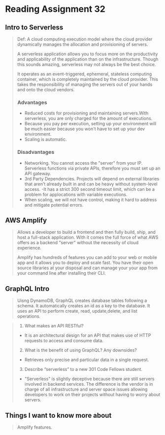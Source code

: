 # Reading Assignment 32

## Intro to Serverless
>
>Def: A cloud computing execution model where the cloud provider dynamically manages the allocation and provisioning of servers.
><!-- (Retreived from hackernoon.com)  -->
>A serverless application allows you to focus more on the productivity and applicability of the application than on the infrastructure. Though this sounds amazing, serverless may not always be the best choice.
>
>It operates as an event-triggered, ephemeral, stateless computing container, which is completely maintained by the cloud provider. This takes the responsibility of managing the servers out of your hands and onto the cloud vendors.
>
>### Advantages
>
> - Reduced costs for provisioning and maintaining servers.With serverless, you are only charged for the amount of executions.
> - Because you pay per execution, setting up your environment will be much easier because you won't have to set up your dev environment.
> - Scaling is automatic.
>
>### Disadvantages
>
> - Networking. You cannot access the "server" from your IP. Serverless functions via private APIs, therefore you must set up an API gateway.
> - 3rd Party Dependencies. Projects will depend on external libraries that aren't already built in and can be heavy without system-level access.
> -It has a strict 300 second timeout limit, which can be a problem for applocations with variable executions.
> - When scaling, we will not have control, making it hard to address and mitigate potential errors.

## AWS Amplify
>
>Allows a developer to build a frontend and then fully build, ship, and host a full-stack application. With it comes the full force of what AWS offers as a backend "server" without the necessity of cloud experience.
>
>Amplify has hundreds of features you can add to your web or mobile app and it allows you to deploy and scale fast. You have their open source libraries at your disposal and can manage your your app from your command line after installing their CLI.

## GraphQL Intro
>
>Uisng DynamoDB, GraphQL creates database tables following a schema. It automatically creates an id as a key to the database. It uses an API to perform create, read, update,delete, and list operations.
<!-- Retreived from amplify docs. -->

> 1. What makes an API RESTful?
>
> - It is an architectural design for an API that makes use of HTTP requests to access and consume data.
>
> 2. What is the benefit of using GraphQL? Any downsides?
>
> - Retrieves only precise and particular data in a single request.
>
> 3. Describe “serverless” to a new 301 Code Fellows student.
>
> - "Serverless" is slightly deceptive because there are still servers involved in backend services. The difference is the vendor is in charge of all infrastructure and server space issues allowing developers to work on their projects without having to worry about servers.

## Things I want to know more about

>Amplify features.
